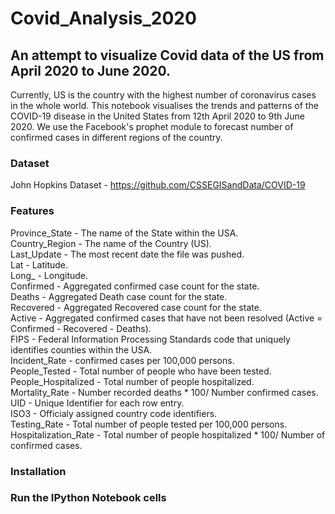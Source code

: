 # Covid_Analysis_2020
## An attempt to visualize Covid data of the US from April 2020 to June 2020.

Currently, US is the country with the highest number of coronavirus cases in the whole world. This notebook visualises the trends and patterns of the COVID-19 disease in the United States from 12th April 2020 to 9th June 2020. We use the Facebook's prophet module to forecast number of confirmed cases in different regions of the country.

### Dataset 
John Hopkins Dataset - https://github.com/CSSEGISandData/COVID-19

### Features
Province_State - The name of the State within the USA.<br/>
Country_Region - The name of the Country (US).<br/>
Last_Update - The most recent date the file was pushed.<br/>
Lat - Latitude.<br/>
Long_ - Longitude.<br/>
Confirmed - Aggregated confirmed case count for the state.<br/>
Deaths - Aggregated Death case count for the state.<br/>
Recovered - Aggregated Recovered case count for the state.<br/>
Active - Aggregated confirmed cases that have not been resolved (Active = Confirmed - Recovered - Deaths).<br/>
FIPS - Federal Information Processing Standards code that uniquely identifies counties within the USA.<br/>
Incident_Rate - confirmed cases per 100,000 persons.<br/>
People_Tested - Total number of people who have been tested.<br/>
People_Hospitalized - Total number of people hospitalized.<br/>
Mortality_Rate - Number recorded deaths * 100/ Number confirmed cases.<br/>
UID - Unique Identifier for each row entry.<br/>
ISO3 - Officialy assigned country code identifiers.<br/>
Testing_Rate - Total number of people tested per 100,000 persons.<br/>
Hospitalization_Rate - Total number of people hospitalized * 100/ Number of confirmed cases.<br/>


### Installation

### Run the IPython Notebook cells 
